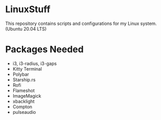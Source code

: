 # LinuxStuff
This repository contains scripts and configurations for my Linux system. (Ubuntu 20.04 LTS)

# Packages Needed
* i3, i3-radius, i3-gaps
* Kitty Terminal
* Polybar
* Starship.rs
* Rofi
* Flameshot
* ImageMagick
* xbacklight
* Compton
* pulseaudio